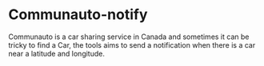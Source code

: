 # Communauto-notify

Communauto is a car sharing service in Canada and sometimes it can be tricky to find a Car, the tools aims to send a notification when there is a car near a latitude and longitude.